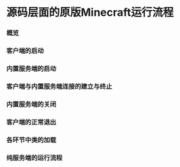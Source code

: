 # 源码层面的原版Minecraft运行流程

<span id="lovexyn0827-page-metadata" class="fix_minecraft_crash:2"> </span>

### 概览



### 客户端的启动



### 内置服务端的启动



### 客户端与内置服务端连接的建立与终止



### 内置服务端的关闭



### 客户端的正常退出



### 各环节中类的加载



### 纯服务端的运行流程